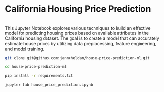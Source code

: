 # California Housing Price Prediction
<br>
This Jupyter Notebook explores various techniques to build an effective model for predicting housing prices based on available attributes in the California housing dataset. The goal is to create a model that can accurately estimate house prices by utilizing data preprocessing, feature engineering, and model training.
<br>

```bash
git clone git@github.com:janneheldan/house-price-prediction-ml.git
```
```bash
cd house-price-prediction-ml
```
```bash
pip install -r requirements.txt
```
```bash
jupyter lab house_price_prediction.ipynb
```
